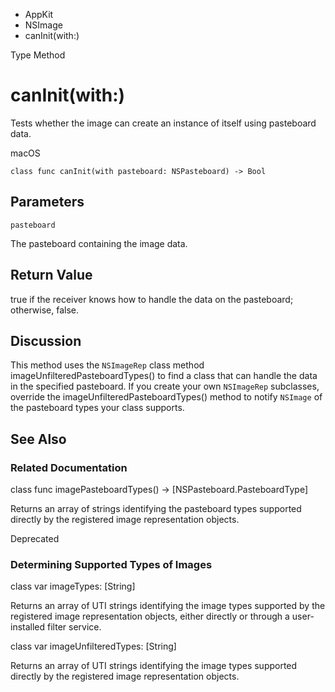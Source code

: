 

- AppKit
- NSImage
-  canInit(with:) 

Type Method

# canInit(with:)

Tests whether the image can create an instance of itself using pasteboard data.

macOS

``` source
class func canInit(with pasteboard: NSPasteboard) -> Bool
```

## Parameters 

`pasteboard`  

The pasteboard containing the image data.

## Return Value

true if the receiver knows how to handle the data on the pasteboard; otherwise, false.

## Discussion

This method uses the `NSImageRep` class method imageUnfilteredPasteboardTypes() to find a class that can handle the data in the specified pasteboard. If you create your own `NSImageRep` subclasses, override the imageUnfilteredPasteboardTypes() method to notify `NSImage` of the pasteboard types your class supports.

## See Also

### Related Documentation

class func imagePasteboardTypes() -> [NSPasteboard.PasteboardType]

Returns an array of strings identifying the pasteboard types supported directly by the registered image representation objects.

Deprecated

### Determining Supported Types of Images

class var imageTypes: [String]

Returns an array of UTI strings identifying the image types supported by the registered image representation objects, either directly or through a user-installed filter service.

class var imageUnfilteredTypes: [String]

Returns an array of UTI strings identifying the image types supported directly by the registered image representation objects.

